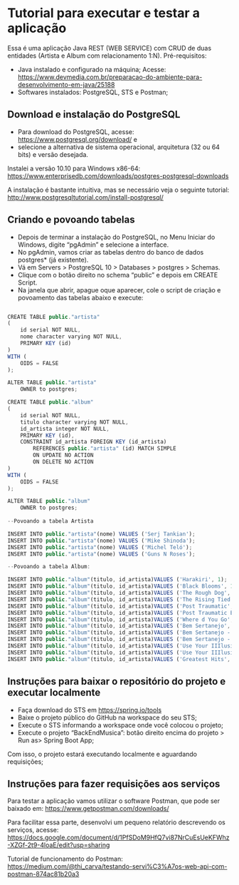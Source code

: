 # Tutorial para executar e testar a aplicação

Essa é uma aplicação Java REST (WEB SERVICE) com CRUD de duas entidades (Artista e Album com relacionamento 1:N). 
Pré-requisitos:
*	Java instalado e configurado na máquina; 
Acesse: https://www.devmedia.com.br/preparacao-do-ambiente-para-desenvolvimento-em-java/25188
*	Softwares instalados: PostgreSQL, STS e Postman;


## Download e instalação do PostgreSQL ##

*	Para download do PostgreSQL, acesse: https://www.postgresql.org/download/ e 
*	selecione a alternativa de sistema operacional, arquitetura (32 ou 64 bits) e versão desejada. 

Instalei a versão 10.10 para Windows x86-64: https://www.enterprisedb.com/downloads/postgres-postgresql-downloads

A instalação é bastante intuitiva, mas se necessário veja o seguinte tutorial: http://www.postgresqltutorial.com/install-postgresql/

## Criando e povoando tabelas ##

*	Depois de terminar a instalação do PostgreSQL, no Menu Iniciar do Windows, digite “pgAdmin” e selecione a interface. 
*	No pgAdmin, vamos criar as tabelas dentro do banco de dados postgres* (já existente).
*	Vá em Servers > PostgreSQL 10 > Databases > postgres > Schemas. 
*	Clique com o botão direito no schema “public” e depois em CREATE Script.
*	Na janela que abrir, apague oque aparecer, cole o script de criação e povoamento das tabelas abaixo e execute:



```javascript

CREATE TABLE public."artista"
(
    id serial NOT NULL,
    nome character varying NOT NULL,
    PRIMARY KEY (id)
)
WITH (
    OIDS = FALSE
);

ALTER TABLE public."artista"
    OWNER to postgres;

CREATE TABLE public."album"
(
    id serial NOT NULL,
    titulo character varying NOT NULL,
    id_artista integer NOT NULL,
    PRIMARY KEY (id),
    CONSTRAINT id_artista FOREIGN KEY (id_artista)
        REFERENCES public."artista" (id) MATCH SIMPLE
        ON UPDATE NO ACTION
        ON DELETE NO ACTION
)
WITH (
    OIDS = FALSE
);

ALTER TABLE public."album"
    OWNER to postgres;
	
--Povoando a tabela Artista

INSERT INTO public."artista"(nome) VALUES ('Serj Tankian');
INSERT INTO public."artista"(nome) VALUES ('Mike Shinoda');
INSERT INTO public."artista"(nome) VALUES ('Michel Teló');
INSERT INTO public."artista"(nome) VALUES ('Guns N Roses');

--Povoando a tabela Album:

INSERT INTO public."album"(titulo, id_artista)VALUES ('Harakiri', 1);
INSERT INTO public."album"(titulo, id_artista)VALUES ('Black Blooms', 1);
INSERT INTO public."album"(titulo, id_artista)VALUES ('The Rough Dog', 1);
INSERT INTO public."album"(titulo, id_artista)VALUES ('The Rising Tied', 2);
INSERT INTO public."album"(titulo, id_artista)VALUES ('Post Traumatic', 2);
INSERT INTO public."album"(titulo, id_artista)VALUES ('Post Traumatic EP', 2);
INSERT INTO public."album"(titulo, id_artista)VALUES ('Where d You Go', 2);
INSERT INTO public."album"(titulo, id_artista)VALUES ('Bem Sertanejo', 3);
INSERT INTO public."album"(titulo, id_artista)VALUES ('Bem Sertanejo - O Show (Ao vivo)', 3);
INSERT INTO public."album"(titulo, id_artista)VALUES ('Bem Sertanejo - (1ª Temporada) - EP', 3);
INSERT INTO public."album"(titulo, id_artista)VALUES ('Use Your IIIlusion I', 4);
INSERT INTO public."album"(titulo, id_artista)VALUES ('Use Your IIIlusion II', 4);
INSERT INTO public."album"(titulo, id_artista)VALUES ('Greatest Hits', 4);

```

## Instruções para baixar o repositório do projeto e executar localmente ## 

*	Faça download do STS em https://spring.io/tools 
*	Baixe o projeto público do GitHub na workspace do seu STS; 
*	Execute o STS informando a workspace onde você colocou o projeto; 
*	Execute o projeto “BackEndMusica”: botão direito encima do projeto > Run as> Spring Boot App;
 
Com isso, o projeto estará executando localmente e aguardando requisições;

## Instruções para fazer requisições aos serviços ## 

Para testar a aplicação vamos utilizar o software Postman, que pode ser baixado em: https://www.getpostman.com/downloads/

Para facilitar essa parte, desenvolvi um pequeno relatório descrevendo os serviços, acesse: https://docs.google.com/document/d/1PfSDoM9HfQ7vi87NrCuEsUeKFWhz-XZGf-2t9-4loaE/edit?usp=sharing

Tutorial de funcionamento do Postman:
https://medium.com/@thi_carva/testando-servi%C3%A7os-web-api-com-postman-874ac81b20a3

